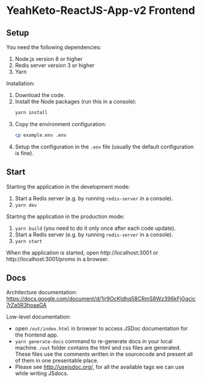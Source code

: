 # YeahKeto-ReactJS-App-v2 Frontend

## Setup

You need the following dependencies:

1. Node.js version 8 or higher
2. Redis server version 3 or higher
3. Yarn

Installation:

1. Download the code.
2. Install the Node packages (run this in a console):
    ```bash
    yarn install
    ```
3. Copy the environment configuration:
    ```bash
    cp example.env .env
    ```
4. Setup the configuration in the `.env` file (usually the default configuration is fine).

## Start

Starting the application in the development mode:

1. Start a Redis server (e.g. by running `redis-server` in a console).
2. `yarn dev`

Starting the application in the production mode:

1. `yarn build` (you need to do it only once after each code update).
2. Start a Redis server (e.g. by running `redis-server` in a console).
3. `yarn start`

When the application is started, open http://localhost:3001 or http://localhost:3001/promo in a browser.

## Docs 

Architecture documentation: https://docs.google.com/document/d/1jr9OcKldhq58CRmS8Wz396kFjGgcic7rZa5R3hoaaGA

Low-level documentation:

* open `/out/index.html` in browser to access JSDoc documentation for the frontend app.
* `yarn generate-docs` command to re-generate docs in your local machine. `/out` folder contains the html and css files are generated. These files use the comments written in the sourcecode and present all of them in one presentable place. 
* Please see http://usejsdoc.org/, for all the available tags we can use while writing JSdocs. 
